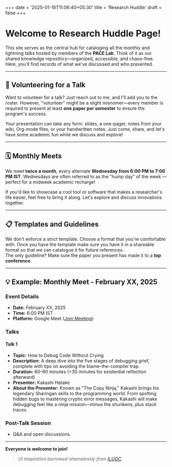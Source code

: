 +++
date = '2025-01-16T11:06:40+05:30'
title = 'Research Huddle'
draft = false
+++

# Welcome to Research Huddle Page!

This site serves as the central hub for cataloging all the monthly and lightning talks hosted by members of the **PACE Lab**. Think of it as our shared knowledge repository—organized, accessible, and chaos-free. Here, you'll find records of what we've discussed and who presented.

---

## 📢 Volunteering for a Talk

Want to volunteer for a talk? Just reach out to me, and I'll add you to the roster. However, "volunteer" might be a slight misnomer—every member is required to present at least **one paper per semester** to ensure the program's success.

Your presentation can take any form: slides, a one-pager, notes from your wiki, Org-mode files, or your handwritten notes. Just come, share, and let's have some academic fun while we discuss and explore!

---

## 🗓️ Monthly Meets

We meet **twice a month**, every alternate **Wednesday from 6:00 PM to 7:00 PM IST**. Wednesdays are often referred to as the "hump day" of the week — perfect for a midweek academic recharge!

If you'd like to showcase a cool tool or software that makes a researcher's life easier, feel free to bring it along. Let's explore and discuss innovations together.

---

## 📋 Templates and Guidelines

We don't enforce a strict template. Choose a format that you're comfortable with. Once you have the template make sure you have it in a shareable format so that we can catalogue it for future references.  
The only guideline? Make sure the paper you present has made it to a **top conference**.

---

## 💡 Example: Monthly Meet - February XX, 2025

### **Event Details**
- **Date:** February XX, 2025  
- **Time:** 6:00 PM IST  
- **Platform:** Google Meet ([Join Meeting](#))  

### **Talks**

#### **Talk 1**
- **Topic:** How to Debug Code Without Crying  
- **Description:** A deep dive into the five stages of debugging grief, complete with tips on avoiding the blame-the-compiler trap.  
- **Duration:** 60–90 minutes (+30 minutes for existential reflection afterward)  
- **Presenter:** Kakashi Hatake  
- **About the Presenter:** Known as "The Copy Ninja," Kakashi brings his legendary Sharingan skills to the programming world. From spotting hidden bugs to mastering cryptic error messages, Kakashi will make debugging feel like a ninja mission—minus the shurikens, plus stack traces.

### **Post-Talk Session**
- Q&A and open discussions.

---

**Everyone is welcome to join!**  

> _UI inspiration borrowed shamelessly from [ILUGC](https://ilugc.in)._
